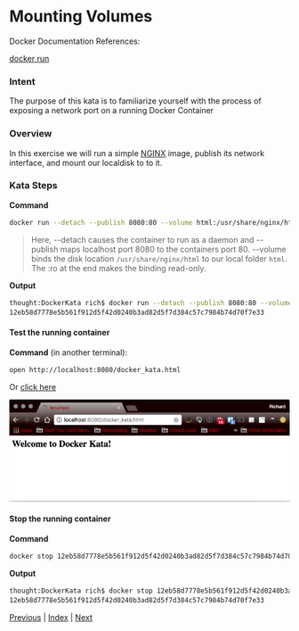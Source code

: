 # Mounting Volumes

Docker Documentation References:

[docker run](https://docs.docker.com/engine/reference/commandline/run/)

### Intent

The purpose of this kata is to familiarize yourself with the process of exposing a network port on a running Docker Container

### Overview

In this exercise we will run a simple [NGINX](http://nginx.org/) image, publish its network interface, and mount our localdisk to to it. 

### Kata Steps

**Command**

```bash
docker run --detach --publish 8080:80 --volume html:/usr/share/nginx/html:ro nginx:stable-alpine
```

> Here, --detach causes the container to run as a daemon and --publish maps localhost port 8080 to the containers port 80. --volume binds the disk location `/usr/share/nginx/html` to our local folder `html`. The :ro at the end makes the binding read-only.

**Output**

```bash
thought:DockerKata rich$ docker run --detach --publish 8080:80 --volume `pwd`/html:/usr/share/nginx/html:ro nginx:stable-alpine
12eb58d7778e5b561f912d5f42d0240b3ad82d5f7d384c57c7984b74d70f7e33
```

#### Test the running container

**Command** (in another terminal):

```bash
open http://localhost:8080/docker_kata.html
```

Or [click here](http://localhost:8080/docker_kata.html)

![NGINX Screen Shot](screenshots/image_mounting_volumes_kata_nginx_verification.png)

#### Stop the running container

**Command**

```bash
docker stop 12eb58d7778e5b561f912d5f42d0240b3ad82d5f7d384c57c7984b74d70f7e33
```

**Output**

```bash
thought:DockerKata rich$ docker stop 12eb58d7778e5b561f912d5f42d0240b3ad82d5f7d384c57c7984b74d70f7e33
12eb58d7778e5b561f912d5f42d0240b3ad82d5f7d384c57c7984b74d70f7e33
```


[Previous](19_publish_network_interfaces.md) | [Index](README.md) | [Next](21_define_network_interface.md)

